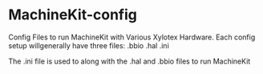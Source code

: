 # MachineKit-config
Config Files to run MachineKit with Various Xylotex Hardware.
Each config setup willgenerally have three files:
.bbio
.hal
.ini

The .ini file is used to along with the .hal and .bbio files to run MachineKit
